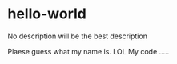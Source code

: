 # hello-world
No description will be the best description

Plaese guess what my name is. LOL
My code .....
